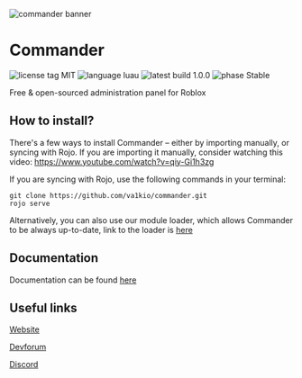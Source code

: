 ![commander banner](https://cdn.discordapp.com/attachments/813590068090372166/816336437922234418/Banner_2.png)

# Commander

![license tag MIT](https://img.shields.io/badge/license-MIT-yellow?style=for-the-badge) ![language luau](https://img.shields.io/badge/language-Luau-blue?style=for-the-badge) ![latest build 1.0.0](https://img.shields.io/badge/latest_build-1.0.0-brightgreen?style=for-the-badge) ![phase Stable](https://img.shields.io/badge/Phase-Stable-blueviolet?style=for-the-badge)

Free & open-sourced administration panel for Roblox

## How to install?

There's a few ways to install Commander – either by importing manually, or syncing with Rojo.
If you are importing it manually, consider watching this video: https://www.youtube.com/watch?v=qiy-Gi1h3zg

If you are syncing with Rojo, use the following commands in your terminal:
```
git clone https://github.com/va1kio/commander.git
rojo serve
```

Alternatively, you can also use our module loader, which allows Commander to be always up-to-date, link to the loader is [here](https://www.roblox.com/library/6648688759/)

## Documentation

Documentation can be found [here](https://va1kio.github.io/commander-site/docs/#/home)

## Useful links

[Website](https://va1kio.github.io/commander-site/)

[Devforum](https://devforum.roblox.com/t/dp2-commander-easy-to-use-administration-panel/503290/)

[Discord](https://discord.gg/RzxxD7YCaU)
